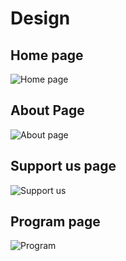 # Design

## Home page

![Home page](/planning/assets/Home-page.png)

## About Page

![About page](/planning/assets/About.png)

## Support us page

![Support us](/planning/assets/support-us-new.png)

## Program page

![Program](assets/programdesign.png)
